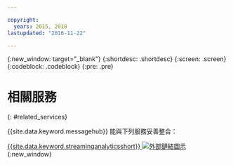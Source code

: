 ```yaml
---

copyright:
  years: 2015, 2018
lastupdated: "2016-11-22"

---
```


{:new_window: target="_blank"}
{:shortdesc: .shortdesc}
{:screen: .screen}
{:codeblock: .codeblock}
{:pre: .pre}



# 相關服務
{: #related_services}

{{site.data.keyword.messagehub}} 能與下列服務妥善整合：

 [{{site.data.keyword.streaminganalyticsshort}} ![外部鏈結圖示](../../icons/launch-glyph.svg "外部鏈結圖示")](https://developer.ibm.com/messaging/2015/12/07/streaminganalyticsmessagehub/){:new_window} 
 
 
 
 
